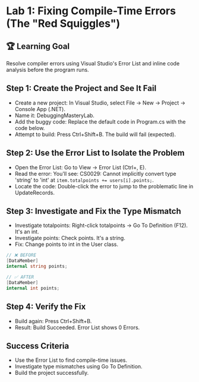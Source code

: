 # Lab 1: Fixing Compile-Time Errors (The "Red Squiggles")

## 🏆 Learning Goal
Resolve compiler errors using Visual Studio's Error List and inline code analysis before the program runs.

## Step 1: Create the Project and See It Fail
- Create a new project: In Visual Studio, select File → New → Project → Console App (.NET).
- Name it: DebuggingMasteryLab.
- Add the buggy code: Replace the default code in Program.cs with the code below.
- Attempt to build: Press Ctrl+Shift+B. The build will fail (expected).

## Step 2: Use the Error List to Isolate the Problem
- Open the Error List: Go to View → Error List (Ctrl+\, E).
- Read the error: You'll see: CS0029: Cannot implicitly convert type 'string' to 'int' at `item.totalpoints += users[i].points;`.
- Locate the code: Double-click the error to jump to the problematic line in UpdateRecords.

## Step 3: Investigate and Fix the Type Mismatch
- Investigate totalpoints: Right-click totalpoints → Go To Definition (F12). It's an int.
- Investigate points: Check points. It's a string.
- Fix: Change points to int in the User class.

```csharp
// ❌ BEFORE
[DataMember]
internal string points;

// ✅ AFTER
[DataMember]
internal int points;
```

## Step 4: Verify the Fix
- Build again: Press Ctrl+Shift+B.
- Result: Build Succeeded. Error List shows 0 Errors.

## Success Criteria
- Use the Error List to find compile-time issues.
- Investigate type mismatches using Go To Definition.
- Build the project successfully.
